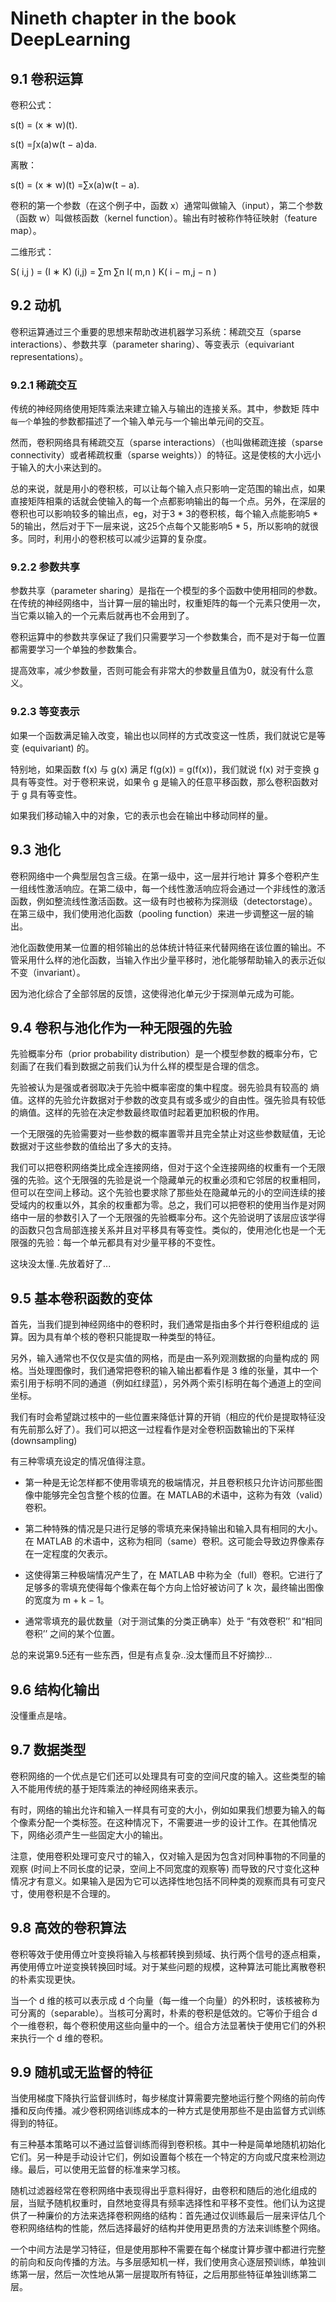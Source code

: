 Nineth chapter in the book DeepLearning
=====

## 9.1 卷积运算

卷积公式：

s(t) = (x ∗ w)(t).

s(t) =∫x(a)w(t − a)da.

离散：

s(t) = (x ∗ w)(t) =∑x(a)w(t − a).

卷积的第一个参数（在这个例子中，函数 x）通常叫做输入（input），第二个参数（函数 w）叫做核函数（kernel function）。输出有时被称作特征映射（feature map）。

二维形式：

S( i,j ) = (I ∗ K) (i,j) = ∑m ∑n I( m,n ) K( i − m,j − n )

## 9.2 动机

卷积运算通过三个重要的思想来帮助改进机器学习系统：稀疏交互（sparse
interactions）、参数共享（parameter sharing）、等变表示（equivariant representations）。

### 9.2.1 稀疏交互

传统的神经网络使用矩阵乘法来建立输入与输出的连接关系。其中，参数矩
阵中`每一个`单独的参数都描述了一个输入单元与一个输出单元间的交互。

然而，卷积网络具有稀疏交互（sparse interactions）（也叫做稀疏连接（sparse connectivity）或者稀疏权重（sparse weights））的特征。这是使核的大小远小于输入的大小来达到的。

总的来说，就是用小的卷积核，可以让每个输入点只影响一定范围的输出点，如果直接矩阵相乘的话就会使输入的每一个点都影响输出的每一个点。另外，在深层的卷积也可以影响较多的输出点，eg，对于3 * 3的卷积核，每个输入点能影响5 * 5的输出，然后对于下一层来说，这25个点每个又能影响5 * 5，所以影响的就很多。同时，利用小的卷积核可以减少运算的复杂度。

### 9.2.2 参数共享

参数共享（parameter sharing）是指在一个模型的多个函数中使用相同的参数。在传统的神经网络中，当计算一层的输出时，权重矩阵的每一个元素只使用一次，当它乘以输入的一个元素后就再也不会用到了。

卷积运算中的参数共享保证了我们只需要学习一个参数集合，而不是对于每一位置都需要学习一个单独的参数集合。

提高效率，减少参数量，否则可能会有非常大的参数量且值为0，就没有什么意义。

### 9.2.3 等变表示

如果一个函数满足输入改变，输出也以同样的方式改变这一性质，我们就说它是等变 (equivariant) 的。

特别地，如果函数 f(x) 与 g(x) 满足 f(g(x)) = g(f(x))，我们就说 f(x) 对于变换 g 具有等变性。对于卷积来说，如果令 g 是输入的任意平移函数，那么卷积函数对于 g 具有等变性。

如果我们移动输入中的对象，它的表示也会在输出中移动同样的量。

## 9.3 池化

卷积网络中一个典型层包含三级。在第一级中，这一层并行地计
算多个卷积产生一组线性激活响应。在第二级中，每一个线性激活响应将会通过一个非线性的激活函数，例如整流线性激活函数。这一级有时也被称为探测级（detectorstage）。在第三级中，我们使用池化函数（pooling function）来进一步调整这一层的输出。

池化函数使用某一位置的相邻输出的总体统计特征来代替网络在该位置的输出。不管采用什么样的池化函数，当输入作出少量平移时，池化能够帮助输入的表示近似不变（invariant）。

因为池化综合了全部邻居的反馈，这使得池化单元少于探测单元成为可能。

## 9.4 卷积与池化作为一种无限强的先验

先验概率分布（prior probability distribution）是一个模型参数的概率分布，它刻画了在我们看到数据之前我们认为什么样的模型是合理的信念。

先验被认为是强或者弱取决于先验中概率密度的集中程度。弱先验具有较高的
熵值。这样的先验允许数据对于参数的改变具有或多或少的自由性。强先验具有较低的熵值。这样的先验在决定参数最终取值时起着更加积极的作用。

一个无限强的先验需要对一些参数的概率置零并且完全禁止对这些参数赋值，无论数据对于这些参数的值给出了多大的支持。

我们可以把卷积网络类比成全连接网络，但对于这个全连接网络的权重有一个无限强的先验。这个无限强的先验是说一个隐藏单元的权重必须和它邻居的权重相同，但可以在空间上移动。这个先验也要求除了那些处在隐藏单元的小的空间连续的接受域内的权重以外，其余的权重都为零。总之，我们可以把卷积的使用当作是对网络中一层的参数引入了一个无限强的先验概率分布。这个先验说明了该层应该学得的函数只包含局部连接关系并且对平移具有等变性。类似的，使用池化也是一个无限强的先验：每一个单元都具有对少量平移的不变性。

这块没太懂..先放着好了...

## 9.5 基本卷积函数的变体

首先，当我们提到神经网络中的卷积时，我们通常是指由多个并行卷积组成的
运算。因为具有单个核的卷积只能提取一种类型的特征。

另外，输入通常也不仅仅是实值的网格，而是由一系列观测数据的向量构成的
网格。当处理图像时，我们通常把卷积的输入输出都看作是 3 维的张量，其中一个索引用于标明不同的通道（例如红绿蓝），另外两个索引标明在每个通道上的空间坐标。

我们有时会希望跳过核中的一些位置来降低计算的开销（相应的代价是提取特征没有先前那么好了）。我们可以把这一过程看作是对全卷积函数输出的下采样(downsampling)

有三种零填充设定的情况值得注意。

* 第一种是无论怎样都不使用零填充的极端情况，并且卷积核只允许访问那些图像中能够完全包含整个核的位置。在 MATLAB的术语中，这称为有效（valid）卷积。

* 第二种特殊的情况是只进行足够的零填充来保持输出和输入具有相同的大小。在 MATLAB 的术语中，这称为相同（same）卷积。这可能会导致边界像素存在一定程度的欠表示。

* 这使得第三种极端情况产生了，在 MATLAB 中称为全（full）卷积。它进行了足够多的零填充使得每个像素在每个方向上恰好被访问了 k 次，最终输出图像的宽度为 m + k − 1。

* 通常零填充的最优数量（对于测试集的分类正确率）处于 “有效卷积’’ 和“相同卷积’’ 之间的某个位置。

总的来说第9.5还有一些东西，但是有点复杂..没太懂而且不好摘抄...

## 9.6 结构化输出

没懂重点是啥。

## 9.7 数据类型

卷积网络的一个优点是它们还可以处理具有可变的空间尺度的输入。这些类型的输入不能用传统的基于矩阵乘法的神经网络来表示。

有时，网络的输出允许和输入一样具有可变的大小，例如如果我们想要为输入的每个像素分配一个类标签。在这种情况下，不需要进一步的设计工作。在其他情况下，网络必须产生一些固定大小的输出。

注意，使用卷积处理可变尺寸的输入，仅对输入是因为包含对同种事物的不同量的观察 (时间上不同长度的记录，空间上不同宽度的观察等) 而导致的尺寸变化这种情况才有意义。如果输入是因为它可以选择性地包括不同种类的观察而具有可变尺寸，使用卷积是不合理的。

## 9.8 高效的卷积算法

卷积等效于使用傅立叶变换将输入与核都转换到频域、执行两个信号的逐点相乘，再使用傅立叶逆变换转换回时域。对于某些问题的规模，这种算法可能比离散卷积的朴素实现更快。

当一个 d 维的核可以表示成 d 个向量（每一维一个向量）的外积时，该核被称为可分离的（separable）。当核可分离时，朴素的卷积是低效的。它等价于组合 d 个一维卷积，每个卷积使用这些向量中的一个。组合方法显著快于使用它们的外积来执行一个 d 维的卷积。

## 9.9 随机或无监督的特征

当使用梯度下降执行监督训练时，每步梯度计算需要完整地运行整个网络的前向传播和反向传播。减少卷积网络训练成本的一种方式是使用那些不是由监督方式训练得到的特征。

有三种基本策略可以不通过监督训练而得到卷积核。其中一种是简单地随机初始化它们。另一种是手动设计它们，例如设置每个核在一个特定的方向或尺度来检测边缘。最后，可以使用无监督的标准来学习核。

随机过滤器经常在卷积网络中表现得出乎意料得好，由卷积和随后的池化组成的层，当赋予随机权重时，自然地变得具有频率选择性和平移不变性。他们认为这提供了一种廉价的方法来选择卷积网络的结构：首先通过仅训练最后一层来评估几个卷积网络结构的性能，然后选择最好的结构并使用更昂贵的方法来训练整个网络。

一个中间方法是学习特征，但是使用那种不需要在每个梯度计算步骤中都进行完整的前向和反向传播的方法。与多层感知机一样，我们使用贪心逐层预训练，单独训练第一层，然后一次性地从第一层提取所有特征，之后用那些特征单独训练第二层。

